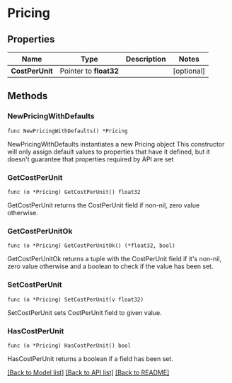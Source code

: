 # Pricing

## Properties

Name | Type | Description | Notes
------------ | ------------- | ------------- | -------------
**CostPerUnit** | Pointer to **float32** |  | [optional] 

## Methods

### NewPricingWithDefaults

`func NewPricingWithDefaults() *Pricing`

NewPricingWithDefaults instantiates a new Pricing object
This constructor will only assign default values to properties that have it defined,
but it doesn't guarantee that properties required by API are set

### GetCostPerUnit

`func (o *Pricing) GetCostPerUnit() float32`

GetCostPerUnit returns the CostPerUnit field if non-nil, zero value otherwise.

### GetCostPerUnitOk

`func (o *Pricing) GetCostPerUnitOk() (*float32, bool)`

GetCostPerUnitOk returns a tuple with the CostPerUnit field if it's non-nil, zero value otherwise
and a boolean to check if the value has been set.

### SetCostPerUnit

`func (o *Pricing) SetCostPerUnit(v float32)`

SetCostPerUnit sets CostPerUnit field to given value.

### HasCostPerUnit

`func (o *Pricing) HasCostPerUnit() bool`

HasCostPerUnit returns a boolean if a field has been set.


[[Back to Model list]](../README.md#documentation-for-models) [[Back to API list]](../README.md#documentation-for-api-endpoints) [[Back to README]](../README.md)


